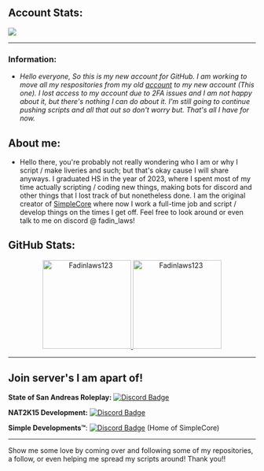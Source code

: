 ## Account Stats:

![](https://komarev.com/ghpvc/?username=Fadinlaws123&color=dc143c&style=plastic)

***

### Information:
* *Hello everyone, So this is my new account for GitHub. I am working to move all my respositories from my old [account](https://github.com/Fadin04) to my new account (This one). I lost access to my account due to 2FA issues and I am not happy about it, but there's nothing I can do about it. I'm still going to continue pushing scripts and all that out so don't worry but. That's all I have for now.* 

## About me:

- Hello there, you're probably not really wondering who I am or why I script / make liveries and such; but that's okay cause I will share anyways. I graduated HS in the year of 2023, where I spent most of my time actually scripting / coding new things, making bots for discord and other things that I lost track of but nonetheless done. I am the original creator of [SimpleCore](https://github.com/Fadinlaws123/SimpleCore) where now I work a full-time job and script / develop things on the times I get off. Feel free to look around or even talk to me on discord @ fadin_laws!

## GitHub Stats:
<p align="center">
<a href="https://github.com/Fadinlaws123">
  <img height="180em" src="https://github-readme-stats.vercel.app/api?username=Fadinlaws123&show_icons=true&theme=onedark&locale=en" alt="Fadinlaws123" />
  <img height="180em" src="https://github-readme-stats.vercel.app/api/top-langs?username=Fadinlaws123&show_icons=true&theme=onedark&locale=en&layout=compact" alt="Fadinlaws123" />
</a>
</p>

*** 

## Join server's I am apart of!

**State of San Andreas Roleplay:** [![Discord Badge](https://img.shields.io/badge/-Discord-9B9B9B?style=flat&logo=Discord&logoColor=white&color=fa9d00)](https://discord.gg/ssarp)

**NAT2K15 Development:** [![Discord Badge](https://img.shields.io/badge/-Discord-9B9B9B?style=flat&logo=Discord&logoColor=white&color=0c00ff)](https://discord.gg/nat2k15-development-778812156925181966)

**Simple Developments:tm:**: [![Discord Badge](https://img.shields.io/badge/-Discord-9B9B9B?style=flat&logo=Discord&logoColor=white&color=a8c300)](https://discord.gg/nat2k15-development-778812156925181966) (Home of SimpleCore)

***

Show me some love by coming over and following some of my repositories, a follow, or even helping me spread my scripts around! Thank you!!
